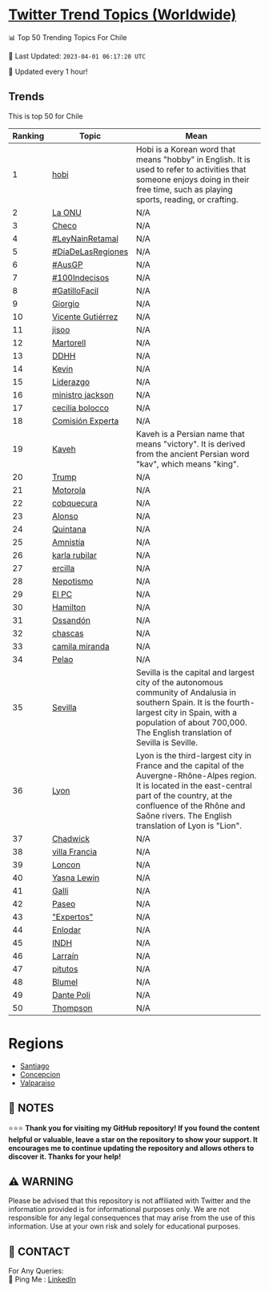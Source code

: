 [Twitter Trend Topics (Worldwide)](https://github.com/ErcinDedeoglu/Twitter-Trend-Topics)
==========


📊 Top 50 Trending Topics For Chile

📆 Last Updated: `2023-04-01 06:17:20 UTC`

🔧 Updated every 1 hour!


## Trends

This is top 50 for Chile

| Ranking | Topic | Mean |
| ------- | ------------ | ------------ |
| 1 | [hobi](http://twitter.com/search?q=hobi) | Hobi is a Korean word that means "hobby" in English. It is used to refer to activities that someone enjoys doing in their free time, such as playing sports, reading, or crafting. |
| 2 | [La ONU](http://twitter.com/search?q=La+ONU) | N/A |
| 3 | [Checo](http://twitter.com/search?q=Checo) | N/A |
| 4 | [#LeyNainRetamal](http://twitter.com/search?q=%23LeyNainRetamal) | N/A |
| 5 | [#DíaDeLasRegiones](http://twitter.com/search?q=%23D%c3%adaDeLasRegiones) | N/A |
| 6 | [#AusGP](http://twitter.com/search?q=%23AusGP) | N/A |
| 7 | [#100Indecisos](http://twitter.com/search?q=%23100Indecisos) | N/A |
| 8 | [#GatilloFacil](http://twitter.com/search?q=%23GatilloFacil) | N/A |
| 9 | [Giorgio](http://twitter.com/search?q=Giorgio) | N/A |
| 10 | [Vicente Gutiérrez](http://twitter.com/search?q=Vicente+Guti%c3%a9rrez) | N/A |
| 11 | [jisoo](http://twitter.com/search?q=jisoo) | N/A |
| 12 | [Martorell](http://twitter.com/search?q=Martorell) | N/A |
| 13 | [DDHH](http://twitter.com/search?q=DDHH) | N/A |
| 14 | [Kevin](http://twitter.com/search?q=Kevin) | N/A |
| 15 | [Liderazgo](http://twitter.com/search?q=Liderazgo) | N/A |
| 16 | [ministro jackson](http://twitter.com/search?q=ministro+jackson) | N/A |
| 17 | [cecilia bolocco](http://twitter.com/search?q=cecilia+bolocco) | N/A |
| 18 | [Comisión Experta](http://twitter.com/search?q=Comisi%c3%b3n+Experta) | N/A |
| 19 | [Kaveh](http://twitter.com/search?q=Kaveh) | Kaveh is a Persian name that means "victory". It is derived from the ancient Persian word "kav", which means "king". |
| 20 | [Trump](http://twitter.com/search?q=Trump) | N/A |
| 21 | [Motorola](http://twitter.com/search?q=Motorola) | N/A |
| 22 | [cobquecura](http://twitter.com/search?q=cobquecura) | N/A |
| 23 | [Alonso](http://twitter.com/search?q=Alonso) | N/A |
| 24 | [Quintana](http://twitter.com/search?q=Quintana) | N/A |
| 25 | [Amnistía](http://twitter.com/search?q=Amnist%c3%ada) | N/A |
| 26 | [karla rubilar](http://twitter.com/search?q=karla+rubilar) | N/A |
| 27 | [ercilla](http://twitter.com/search?q=ercilla) | N/A |
| 28 | [Nepotismo](http://twitter.com/search?q=Nepotismo) | N/A |
| 29 | [El PC](http://twitter.com/search?q=El+PC) | N/A |
| 30 | [Hamilton](http://twitter.com/search?q=Hamilton) | N/A |
| 31 | [Ossandón](http://twitter.com/search?q=Ossand%c3%b3n) | N/A |
| 32 | [chascas](http://twitter.com/search?q=chascas) | N/A |
| 33 | [camila miranda](http://twitter.com/search?q=camila+miranda) | N/A |
| 34 | [Pelao](http://twitter.com/search?q=Pelao) | N/A |
| 35 | [Sevilla](http://twitter.com/search?q=Sevilla) | Sevilla is the capital and largest city of the autonomous community of Andalusia in southern Spain. It is the fourth-largest city in Spain, with a population of about 700,000. The English translation of Sevilla is Seville. |
| 36 | [Lyon](http://twitter.com/search?q=Lyon) | Lyon is the third-largest city in France and the capital of the Auvergne-Rhône-Alpes region. It is located in the east-central part of the country, at the confluence of the Rhône and Saône rivers. The English translation of Lyon is "Lion". |
| 37 | [Chadwick](http://twitter.com/search?q=Chadwick) | N/A |
| 38 | [villa Francia](http://twitter.com/search?q=villa+Francia) | N/A |
| 39 | [Loncon](http://twitter.com/search?q=Loncon) | N/A |
| 40 | [Yasna Lewin](http://twitter.com/search?q=Yasna+Lewin) | N/A |
| 41 | [Galli](http://twitter.com/search?q=Galli) | N/A |
| 42 | [Paseo](http://twitter.com/search?q=Paseo) | N/A |
| 43 | ["Expertos"](http://twitter.com/search?q=%22Expertos%22) | N/A |
| 44 | [Enlodar](http://twitter.com/search?q=Enlodar) | N/A |
| 45 | [INDH](http://twitter.com/search?q=INDH) | N/A |
| 46 | [Larraín](http://twitter.com/search?q=Larra%c3%adn) | N/A |
| 47 | [pitutos](http://twitter.com/search?q=pitutos) | N/A |
| 48 | [Blumel](http://twitter.com/search?q=Blumel) | N/A |
| 49 | [Dante Poli](http://twitter.com/search?q=Dante+Poli) | N/A |
| 50 | [Thompson](http://twitter.com/search?q=Thompson) | N/A |



# Regions

* [Santiago](</Chile/Santiago.md>)
* [Concepcion](</Chile/Concepcion.md>)
* [Valparaiso](</Chile/Valparaiso.md>)



## 📝 NOTES

⭐⭐⭐ **Thank you for visiting my GitHub repository! If you found the content helpful or valuable, leave a star on the repository to show your support. It encourages me to continue updating the repository and allows others to discover it. Thanks for your help!**


## ⚠️ WARNING

Please be advised that this repository is not affiliated with Twitter and the information provided is for informational purposes only. We are not responsible for any legal consequences that may arise from the use of this information. Use at your own risk and solely for educational purposes.


## 📨 CONTACT

 For Any Queries:  
            🏓 Ping Me : [LinkedIn](https://www.linkedin.com/in/ercindedeoglu/)
